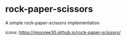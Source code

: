 # rock-paper-scissors
A simple rock-paper-scissors implementation

icons: https://jmooree30.github.io/rock-paper-scissors/
